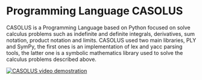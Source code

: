 # Programming Language CASOLUS

CASOLUS is a Programming Language based on Python focused on solve calculus problems such as indefinite and definite integrals, derivatives, sum notation, product notation and limits. CASOLUS used two main libraries, PLY and SymPy, the first ones is an implementation of lex and yacc parsing tools, the latter one is a symbolic mathematics library used to solve the calculus problems described above.

 [![CASOLUS video demostration](http://img.youtube.com/vi/aEUEii59L4g/0.jpg)](http://www.youtube.com/watch?v=aEUEii59L4g "CASOLUS demostration")

